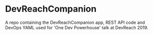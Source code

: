 # DevReachCompanion
A repo containing the DevReachCompanion app, REST API code and DevOps YAML used for 'One Dev Powerhouse' talk at DevReach 2019.
